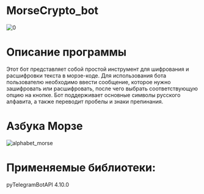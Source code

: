 # MorseCrypto_bot
![0](https://user-images.githubusercontent.com/103204349/234577276-b0e0f3f9-f7e6-4e27-b632-f20823129a58.png)
# Описание программы
Этот бот представляет собой простой инструмент для шифрования и расшифровки текста в морзе-коде. Для использования бота пользователю необходимо ввести сообщение, которое нужно зашифровать или расшифровать, после чего выбрать соответствующую опцию на кнопке. Бот поддерживает основные символы русского алфавита, а также переводит пробелы и знаки препинания.
# Азбука Морзе
![alphabet_morse](https://user-images.githubusercontent.com/103204349/234574350-1f405105-a904-4098-8528-679c525498ee.png)
# Применяемые библиотеки:<br />
pyTelegramBotAPI 4.10.0 <br />
